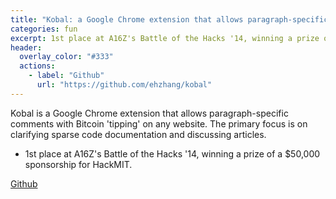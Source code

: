 ```yaml
---
title: "Kobal: a Google Chrome extension that allows paragraph-specific comments with Bitcoin 'tipping' on any website."
categories: fun
excerpt: 1st place at A16Z's Battle of the Hacks '14, winning a prize of a $50,000 sponsorship for HackMIT.
header:
  overlay_color: "#333"
  actions:
    - label: "Github"
      url: "https://github.com/ehzhang/kobal"
---
```


Kobal is a Google Chrome extension that allows paragraph-specific comments with Bitcoin 'tipping' on any website. The primary focus is on clarifying sparse code documentation and discussing articles.

- 1st place at A16Z's Battle of the Hacks '14, winning a prize of a $50,000 sponsorship for HackMIT.

[Github](https://github.com/ehzhang/kobal)
